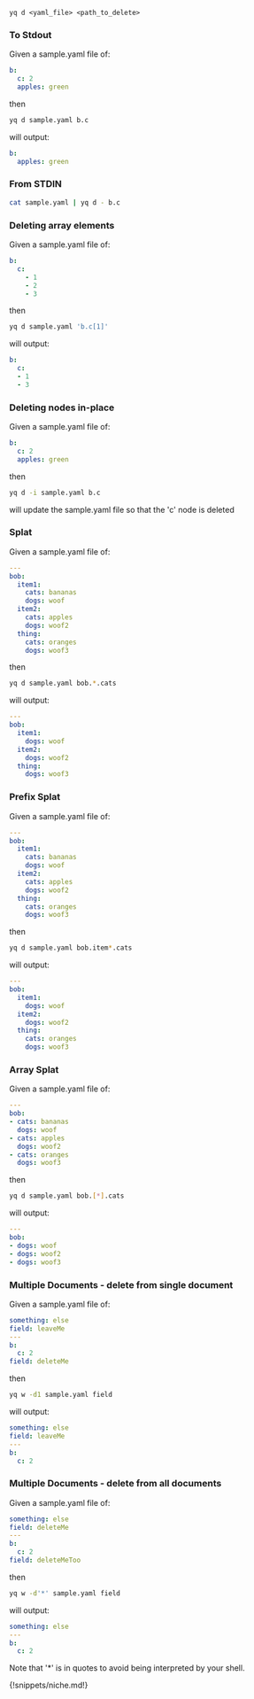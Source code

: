 ```
yq d <yaml_file> <path_to_delete>
```

### To Stdout
Given a sample.yaml file of:
```yaml
b:
  c: 2
  apples: green
```
then
```bash
yq d sample.yaml b.c
```
will output:
```yaml
b:
  apples: green
```

### From STDIN
```bash
cat sample.yaml | yq d - b.c
```

### Deleting array elements
Given a sample.yaml file of:
```yaml
b:
  c: 
    - 1
    - 2
    - 3
```
then
```bash
yq d sample.yaml 'b.c[1]'
```
will output:
```yaml
b:
  c:
  - 1
  - 3
```

### Deleting nodes in-place
Given a sample.yaml file of:
```yaml
b:
  c: 2
  apples: green
```
then
```bash
yq d -i sample.yaml b.c
```
will update the sample.yaml file so that the 'c' node is deleted


### Splat
Given a sample.yaml file of:
```yaml
---
bob:
  item1:
    cats: bananas
    dogs: woof
  item2:
    cats: apples
    dogs: woof2
  thing:
    cats: oranges
    dogs: woof3
```
then
```bash
yq d sample.yaml bob.*.cats
```
will output:
```yaml
---
bob:
  item1:
    dogs: woof
  item2:
    dogs: woof2
  thing:
    dogs: woof3
```

### Prefix Splat
Given a sample.yaml file of:
```yaml
---
bob:
  item1:
    cats: bananas
    dogs: woof
  item2:
    cats: apples
    dogs: woof2
  thing:
    cats: oranges
    dogs: woof3
```
then
```bash
yq d sample.yaml bob.item*.cats
```
will output:
```yaml
---
bob:
  item1:
    dogs: woof
  item2:
    dogs: woof2
  thing:
    cats: oranges
    dogs: woof3
```

### Array Splat
Given a sample.yaml file of:
```yaml
---
bob:
- cats: bananas
  dogs: woof
- cats: apples
  dogs: woof2
- cats: oranges
  dogs: woof3
```
then
```bash
yq d sample.yaml bob.[*].cats
```
will output:
```yaml
---
bob:
- dogs: woof
- dogs: woof2
- dogs: woof3
```

### Multiple Documents - delete from single document
Given a sample.yaml file of:
```yaml
something: else
field: leaveMe
---
b:
  c: 2
field: deleteMe
```
then
```bash
yq w -d1 sample.yaml field
```
will output:
```yaml
something: else
field: leaveMe
---
b:
  c: 2
```

### Multiple Documents - delete from all documents
Given a sample.yaml file of:
```yaml
something: else
field: deleteMe
---
b:
  c: 2
field: deleteMeToo
```
then
```bash
yq w -d'*' sample.yaml field
```
will output:
```yaml
something: else
---
b:
  c: 2
```

Note that '*' is in quotes to avoid being interpreted by your shell.

{!snippets/niche.md!}
